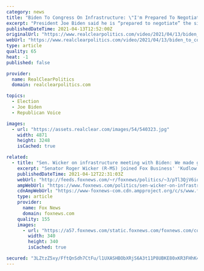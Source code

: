 ```yaml
---
category: news
title: "Biden To Congress On Infrastructure: \"I'm Prepared To Negotiate\""
excerpt: "President Joe Biden said he is “prepared to negotiate” the size of his infrastructure plan and how to pay for it during a meeting with a bipartisan group of lawmakers on Monday. \"I’m prepared to negotiate as to the extent of my infrastructure project ..."
publishedDateTime: 2021-04-13T12:52:00Z
originalUrl: "https://www.realclearpolitics.com/video/2021/04/13/biden_to_congress_on_infrastructure_im_prepared_to_negotiate.html"
webUrl: "https://www.realclearpolitics.com/video/2021/04/13/biden_to_congress_on_infrastructure_im_prepared_to_negotiate.html"
type: article
quality: 65
heat: -1
published: false

provider:
  name: RealClearPolitics
  domain: realclearpolitics.com

topics:
  - Election
  - Joe Biden
  - Republican Voice

images:
  - url: "https://assets.realclear.com/images/54/540323.jpg"
    width: 4871
    height: 3248
    isCached: true

related:
  - title: "Sen. Wicker on infrastructure meeting with Biden: We made good points but 'there is a lot of space between us'"
    excerpt: "Senator Roger Wicker (R-MS) joined Fox Business' 'Kudlow' on Monday following his Oval Office meeting with President Biden and says he and his Republican colleagues made 'good points' but noted there remains 'a lot of space between' the two parties"
    publishedDateTime: 2021-04-12T22:31:03Z
    webUrl: "http://feeds.foxnews.com/~r/foxnews/politics/~3/pTl3QjV6ioY/sen-wicker-on-infrastructure-meeting-with-biden-we-made-good-points-but-there-is-a-lot-of-space-between-us"
    ampWebUrl: "https://www.foxnews.com/politics/sen-wicker-on-infrastructure-meeting-with-biden-we-made-good-points-but-there-is-a-lot-of-space-between-us.amp"
    cdnAmpWebUrl: "https://www-foxnews-com.cdn.ampproject.org/c/s/www.foxnews.com/politics/sen-wicker-on-infrastructure-meeting-with-biden-we-made-good-points-but-there-is-a-lot-of-space-between-us.amp"
    type: article
    provider:
      name: Fox News
      domain: foxnews.com
    quality: 155
    images:
      - url: "https://a57.foxnews.com/static.foxnews.com/foxnews.com/content/uploads/2018/09/340/340/fox-news.jpg?ve=1&tl=1"
        width: 340
        height: 340
        isCached: true

secured: "3LZtzZ5xy/FftQnSdh7CtFu/l1UXASHBObXRjS6A3t11P8UBKE80xKR3FHhK4LpT3zfl7S5sK6GfHo2shNO6wO6uNz+An7qDljEHVeXWS3BE/ruZ7DQa3CaGeNlhuHVtS3Lu2l7zMmJwwmpZbk8k5sNwUFwV3sx85Hk0EQPm09iCuD/6mfRIiCOghbWdxRS9nDOKUiHDJYuMorERmIrqau13ki5U8qX50U/rPTE60vMlJI4C93wpp5pTR1Nfp7v8Z+O8tZU40I92jOcduSUQNbI8K4SlneAgNh/LEXCBkKCDaB7lHqwqhtr+BN+swRxKGuZrzb9lvcNV0XX48UZhhYBr7q1lhExrWMV/BxRDW2U=;XTz/DUh3sEJagp/2pIq3NQ=="
---
```


